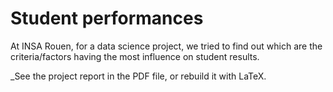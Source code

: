 # Student performances

At INSA Rouen, for a data science project, we tried to find out which are the criteria/factors having the most influence on student results.

_See the project report in the PDF file, or rebuild it with LaTeX.
